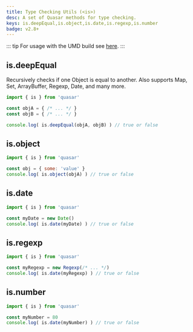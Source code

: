 ```yaml
---
title: Type Checking Utils (<is>)
desc: A set of Quasar methods for type checking.
keys: is.deepEqual,is.object,is.date,is.regexp,is.number
badge: v2.8+
---
```


::: tip
For usage with the UMD build see [here](/start/umd#quasar-global-object).
:::

## is.deepEqual

Recursively checks if one Object is equal to another. Also supports Map, Set, ArrayBuffer, Regexp, Date, and many more.

```js
import { is } from 'quasar'

const objA = { /* ... */ }
const objB = { /* ... */ }

console.log( is.deepEqual(objA, objB) ) // true or false
```

## is.object

```js
import { is } from 'quasar'

const obj = { some: 'value' }
console.log( is.object(objA) ) // true or false
```

## is.date

```js
import { is } from 'quasar'

const myDate = new Date()
console.log( is.date(myDate) ) // true or false
```

## is.regexp

```js
import { is } from 'quasar'

const myRegexp = new Regexp(/* ... */)
console.log( is.date(myRegexp) ) // true or false
```

## is.number

```js
import { is } from 'quasar'

const myNumber = 80
console.log( is.date(myNumber) ) // true or false
```
